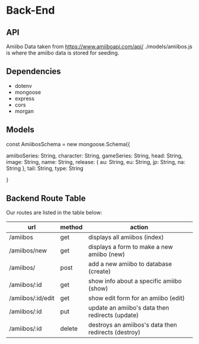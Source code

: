 # Back-End 

## API

Amiibo Data taken from https://www.amiiboapi.com/api/
./models/amiibos.js is where the amiibo data is stored for seeding.

## Dependencies

- dotenv
- mongoose
- express 
- cors
- morgan

## Models

const AmiibosSchema = new mongoose.Schema({

  amiiboSeries: String,
  character: String,
  gameSeries: String,
  head: String,
  image: String,
  name: String,
  release: {
    au: String,
    eu: String,
    jp: String,
    na: String
  },
  tail: String,
  type: String
  

}

## Backend Route Table

Our routes are listed in the table below:

| url | method | action |
|-----|--------|--------|
| /amiibos | get | displays all amiibos (index)|
| /amiibos/new | get | displays a form to make a new amiibo (new)|
| /amiibos/ | post | add a new amiibo to database (create)|
| /amiibos/:id | get | show info about a specific amiibo (show)|
| /amiibos/:id/edit | get | show edit form for an amiibo (edit)|
| /amiibos/:id | put | update an amiibo's data then redirects (update)|
| /amiibos/:id | delete | destroys an amiibos's data then redirects (destroy)|
